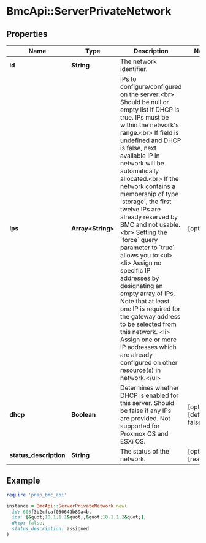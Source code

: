# BmcApi::ServerPrivateNetwork

## Properties

| Name | Type | Description | Notes |
| ---- | ---- | ----------- | ----- |
| **id** | **String** | The network identifier. |  |
| **ips** | **Array&lt;String&gt;** | IPs to configure/configured on the server.&lt;br&gt; Should be null or empty list if DHCP is true. IPs must be within the network&#39;s range.&lt;br&gt; If field is undefined and DHCP is false, next available IP in network will be automatically allocated.&lt;br&gt; If the network contains a membership of type &#39;storage&#39;, the first twelve IPs are already reserved by BMC and not usable.&lt;br&gt; Setting the &#x60;force&#x60; query parameter to &#x60;true&#x60; allows you to:&lt;ul&gt; &lt;li&gt; Assign no specific IP addresses by designating an empty array of IPs. Note that at least one IP is required for the gateway address to be selected from this network. &lt;li&gt; Assign one or more IP addresses which are already configured on other resource(s) in network.&lt;/ul&gt; | [optional] |
| **dhcp** | **Boolean** | Determines whether DHCP is enabled for this server. Should be false if any IPs are provided. Not supported for Proxmox OS and ESXi OS. | [optional][default to false] |
| **status_description** | **String** | The status of the network. | [optional][readonly] |

## Example

```ruby
require 'pnap_bmc_api'

instance = BmcApi::ServerPrivateNetwork.new(
  id: 603f3b2cfcaf050643b89a4b,
  ips: [&quot;10.1.1.1&quot;,&quot;10.1.1.2&quot;],
  dhcp: false,
  status_description: assigned
)
```

